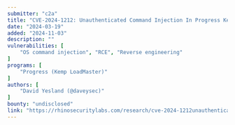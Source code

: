 ```yaml
---
submitter: "c2a"
title: "CVE-2024-1212: Unauthenticated Command Injection In Progress Kemp LoadMaster"
date: "2024-03-19"
added: "2024-11-03"
description: ""
vulnerabilities: [
    "OS command injection", "RCE", "Reverse engineering"
]
programs: [
    "Progress (Kemp LoadMaster)"
]
authors: [
    "David Yesland (@daveysec)"
]
bounty: "undisclosed"
link: "https://rhinosecuritylabs.com/research/cve-2024-1212unauthenticated-command-injection-in-progress-kemp-loadmaster/"
---
```




